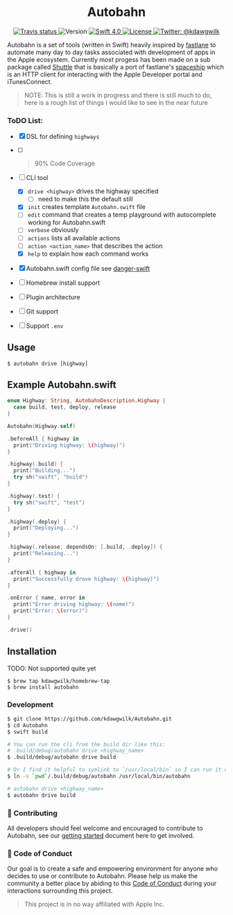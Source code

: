 
<h1 align="center">Autobahn</h1>

<p align="center">
    <a href="https://travis-ci.org/kdawgwilk/Autobahn/branches">
        <img src="https://img.shields.io/travis/kdawgwilk/Autobahn.svg" alt="Travis status" />
    </a>
    <!-- <a href="https://travis-ci.org/kdawgwilk/Autobahn/branches">
        <img src="https://img.shields.io/circleci/project/github/kdawgwilk/Autobahn.svg" alt="CircleCI status" />
    </a> -->
    <!-- <a href=""> -->
        <!-- <img src="https://img.shields.io/codecov/c/github/kdawgwilk/Autobahn.svg" alt="Code coverage" /> -->
    <!-- </a> -->
    <img src="https://img.shields.io/badge/version-0.1.0-blue.svg" alt="Version" />
    <a href="https://swift.org">
        <img src="http://img.shields.io/badge/swift-4.0-brightgreen.svg" alt="Swift 4.0">
    </a>
    <!-- <a href="https://kdawgwilk.github.com/autobahn/docs">
        <img src="http://img.shields.io/badge/read_the-docs-lightgrey.svg" alt="Docs">
    </a> -->
    <a href="https://github.com/kdawgwilk/Autobahn/blob/master/LICENSE">
        <img src="https://img.shields.io/badge/license-MIT-green.svg" alt="License" />
    </a>
    <a href="https://twitter.com/kdawgwilk">
        <img src="https://img.shields.io/badge/contact-@Kdawgwilk-blue.svg" alt="Twitter: @kdawgwilk" />
    </a>
</p>

Autobahn is a set of tools (written in Swift) heavily inspired by [fastlane](https://github.com/fastlane/fastlane) to automate many day to day tasks associated with development of apps in the Apple ecosystem.  Currently most progess has been made on a sub package called [Shuttle](https://github.com/kdawgwilk/Shuttle) that is basically a port of fastlane's [spaceship](https://github.com/fastlane/fastlane/tree/master/spaceship) which is an HTTP client for interacting with the Apple Developer portal and iTunesConnect.

>NOTE: This is still a work in progress and there is still much to do, here is a rough list of things I would like to see in the near future

### ToDO List:

- [x] DSL for defining `highways`
- [ ] >90% Code Coverage
- [ ] CLI tool
  - [x] `drive <highway>` drives the highway specified
    - [ ] need to make this the default still
  - [x] `init` creates template `Autobahn.swift` file
  - [ ] `edit` command that creates a temp playground with autocomplete working for Autobahn.swift
  - [ ] `verbose` obviously
  - [ ] `actions` lists all available actions
  - [ ] `action <action_name>` that describes the action
  - [x] `help` to explain how each command works
- [x] Autobahn.swift config file see [danger-swift](https://github.com/danger/danger-swift)
- [ ] Homebrew install support
- [ ] Plugin architecture
- [ ] Git support
- [ ] Support `.env`


## Usage

```
$ autobahn drive [highway]
```

## Example Autobahn.swift

```swift
enum Highway: String, AutobahnDescription.Highway {
  case build, test, deploy, release
}

Autobahn(Highway.self)

.beforeAll { highway in
  print("Driving highway: \(highway)")
}

.highway(.build) {
  print("Building...")
  try sh("swift", "build")
}

.highway(.test) {
  try sh("swift", "test")
}

.highway(.deploy) {
  print("Deploying...")
}

.highway(.release, dependsOn: [.build, .deploy]) {
  print("Releasing...")
}

.afterAll { highway in
  print("Successfully drove highway: \(highway)")
}

.onError { name, error in
  print("Error driving highway: \(name)")
  print("Error: \(error)")
}

.drive()
```

## Installation

TODO: Not supported quite yet

```
$ brew tap kdawgwilk/homebrew-tap
$ brew install autobahn
```

### Development

```sh
$ git clone https://github.com/kdawgwilk/Autobahn.git
$ cd Autobahn
$ swift build

# You can run the cli from the build dir like this:
# .build/debug/autobahn drive <highway_name>
$ .build/debug/autobahn drive build

# Or I find it helpful to symlink to `/usr/local/bin` so I can run it directly
$ ln -s `pwd`/.build/debug/autobahn /usr/local/bin/autobahn

# autobahn drive <highway_name>
$ autobahn drive build
```

### 🚀 Contributing

All developers should feel welcome and encouraged to contribute to Autobahn, see our [getting started](/CONTRIBUTING.md) document here to get involved.

### 💙 Code of Conduct

Our goal is to create a safe and empowering environment for anyone who decides to use or contribute to Autobahn. Please help us make the community a better place by abiding to this [Code of Conduct](/CODE_OF_CONDUCT.md) during your interactions surrounding this project.

> This project is in no way affiliated with Apple Inc.
